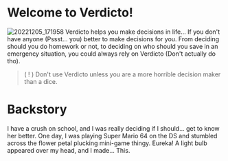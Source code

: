 # Welcome to Verdicto!
![20221205_171958](https://user-images.githubusercontent.com/117014887/205613034-50287b42-4c4a-44a3-b825-2a6c1d38d949.png)
Verdicto helps you make decisions in life... If you don't have anyone (Pssst... you) better to make decisions for you. From deciding should you do homework or not, to deciding on who should you save in an emergency situation, you could always rely on Verdicto (Don't actually do tho).
> ( ! ) Don't use Verdicto unless you are a more horrible decision maker than a dice.

# Backstory
I have a crush on school, and I was really deciding if I should... get to know her better. One day, I was playing Super Mario 64 on the DS and stumbled across the flower petal plucking mini-game thingy. Eureka! A light bulb appeared over my head, and I made... This.
